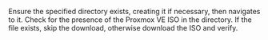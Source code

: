 Ensure the specified directory exists, creating it if necessary, then navigates to it. Check for the presence of the Proxmox VE ISO in the directory. If the file exists, skip the download, otherwise download the ISO and verify.